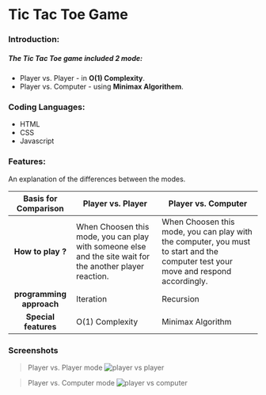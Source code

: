 # Tic Tac Toe Game
### Introduction:
##### The Tic Tac Toe game included 2 mode:
- Player vs. Player - in **O(1) Complexity**.
- Player vs. Computer - using **Minimax Algorithem**.
  
### Coding Languages:
- HTML
- CSS
- Javascript

### Features:
An explanation of the differences between the modes.

|Basis for Comparison | Player vs. Player |  Player vs. Computer|
| :------: | ------ |------ |
|**How to play ?** | When Choosen this mode, you can play with someone else and the site wait for the another player reaction. | When Choosen this mode, you can play with the computer, you must to start and the computer test your move and respond accordingly.   |
| **programming approach** | Iteration   | Recursion|
|**Special features**| O(1) Complexity | Minimax Algorithm|

### Screenshots

> Player vs. Player mode
![player vs player](https://user-images.githubusercontent.com/33378368/45173361-a27b2380-b210-11e8-992e-8bb491c91637.gif)

> Player vs. Computer mode
![player vs computer](https://user-images.githubusercontent.com/33378368/45173448-e79f5580-b210-11e8-96c9-d87ad466ae2b.gif)
